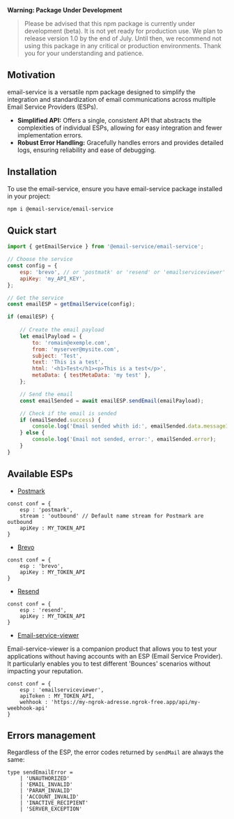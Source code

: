 **Warning: Package Under Development**

>Please be advised that this npm package is currently under development (beta). It is not yet ready for production use. We plan to release version 1.0 by the end of July. Until then, we recommend not using this package in any critical or production environments. Thank you for your understanding and patience.

## Motivation
email-service is a versatile npm package designed to simplify the integration and standardization of email communications across multiple Email Service Providers (ESPs).

- **Simplified API:** Offers a single, consistent API that abstracts the complexities of individual ESPs, allowing for easy integration and fewer implementation errors.
- **Robust Error Handling:** Gracefully handles errors and provides detailed logs, ensuring reliability and ease of debugging.

## Installation
To use the email-service, ensure you have email-service package installed in your project:

```bash
npm i @email-service/email-service
```
## Quick start

```js
import { getEmailService } from '@email-service/email-service';

// Choose the service
const config = {
	esp: 'brevo', // or 'postmatk' or 'resend' or 'emailserviceviewer'
	apiKey: 'my_API_KEY',
};

// Get the service
const emailESP = getEmailService(config);

if (emailESP) {
	
	// Create the email payload
	let emailPayload = {
		to: 'romain@exemple.com',
		from: 'myserver@mysite.com',
		subject: 'Test',
		text: 'This is a test',
		html: '<h1>Test</h1><p>This is a test</p>',
		metaData: { testMetaData: 'my test' },
	};

	// Send the email
	const emailSended = await emailESP.sendEmail(emailPayload);

	// Check if the email is sended
	if (emailSended.success) {
		console.log('Email sended whith id:', emailSended.data.messageId);
	} else {
		console.log('Email not sended, error:', emailSended.error);
	}
}
```

## Available ESPs

- [Postmark](https://postmarkapp.com)
```JS
const conf = {
	esp : 'postmark',
	stream : 'outbound' // Default name stream for Postmark are outbound
	apiKey : MY_TOKEN_API
}
```
- [Brevo](https://www.brevo.com)
```JS
const conf = {
	esp : 'brevo',
	apiKey : MY_TOKEN_API
}
```
- [Resend](https://www.resend.com)
```JS
const conf = {
	esp : 'resend',
	apiKey : MY_TOKEN_API
}
```
- [Email-service-viewer](https://www.email-service.dev)

Email-service-viewer is a companion product that allows you to test your applications without having accounts with an ESP (Email Service Provider). It particularly enables you to test different 'Bounces' scenarios without impacting your reputation.
```JS
const conf = {
	esp : 'emailserviceviewer',
	apiToken : MY_TOKEN_API,
	wehhook : 'https://my-ngrok-adresse.ngrok-free.app/api/my-weebhook-api'
}
```

## Errors management

Regardless of the ESP, the error codes returned by `sendMail` are always the same:

```JS
type sendEmailError =
	| 'UNAUTHORIZED'
	| 'EMAIL_INVALID'
	| 'PARAM_INVALID'
	| 'ACCOUNT_INVALID'
	| 'INACTIVE_RECIPIENT'
	| 'SERVER_EXCEPTION'
```
